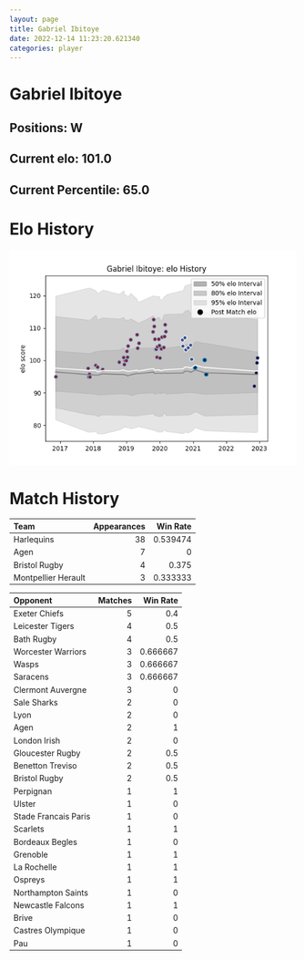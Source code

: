 ```yaml
---  
layout: page  
title: Gabriel Ibitoye  
date: 2022-12-14 11:23:20.621340  
categories: player  
---
```

# Gabriel Ibitoye

## Positions: W

## Current elo: 101.0

## Current Percentile: 65.0

# Elo History


![elo history](history_GabrielIbitoye.png)
# Match History


| Team                |   Appearances |   Win Rate |
|:--------------------|--------------:|-----------:|
| Harlequins          |            38 |   0.539474 |
| Agen                |             7 |   0        |
| Bristol Rugby       |             4 |   0.375    |
| Montpellier Herault |             3 |   0.333333 |

| Opponent             |   Matches |   Win Rate |
|:---------------------|----------:|-----------:|
| Exeter Chiefs        |         5 |   0.4      |
| Leicester Tigers     |         4 |   0.5      |
| Bath Rugby           |         4 |   0.5      |
| Worcester Warriors   |         3 |   0.666667 |
| Wasps                |         3 |   0.666667 |
| Saracens             |         3 |   0.666667 |
| Clermont Auvergne    |         3 |   0        |
| Sale Sharks          |         2 |   0        |
| Lyon                 |         2 |   0        |
| Agen                 |         2 |   1        |
| London Irish         |         2 |   0        |
| Gloucester Rugby     |         2 |   0.5      |
| Benetton Treviso     |         2 |   0.5      |
| Bristol Rugby        |         2 |   0.5      |
| Perpignan            |         1 |   1        |
| Ulster               |         1 |   0        |
| Stade Francais Paris |         1 |   0        |
| Scarlets             |         1 |   1        |
| Bordeaux Begles      |         1 |   0        |
| Grenoble             |         1 |   1        |
| La Rochelle          |         1 |   1        |
| Ospreys              |         1 |   1        |
| Northampton Saints   |         1 |   0        |
| Newcastle Falcons    |         1 |   1        |
| Brive                |         1 |   0        |
| Castres Olympique    |         1 |   0        |
| Pau                  |         1 |   0        |